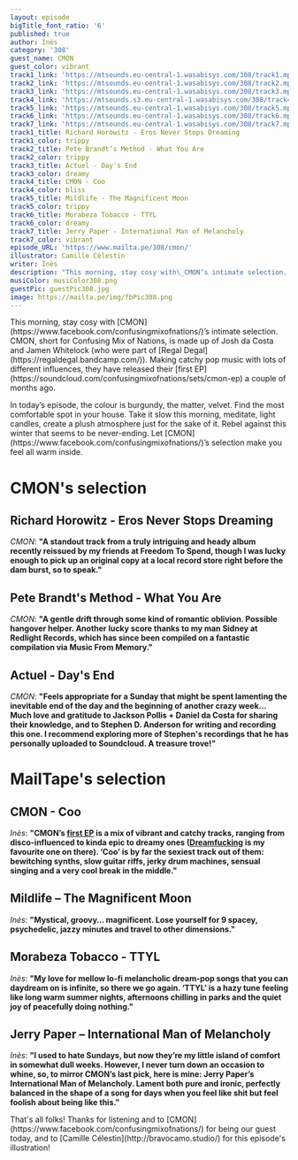 ```yaml
---
layout: episode
bigTitle_font_ratio: '6'
published: true
author: Inès
category: '308'
guest_name: CMON
guest_color: vibrant
track1_link: 'https://mtsounds.eu-central-1.wasabisys.com/308/track1.mp3'
track2_link: 'https://mtsounds.eu-central-1.wasabisys.com/308/track2.mp3'
track3_link: 'https://mtsounds.eu-central-1.wasabisys.com/308/track3.mp3'
track4_link: 'https://mtsounds.s3.eu-central-1.wasabisys.com/308/track4.mp3'
track5_link: 'https://mtsounds.eu-central-1.wasabisys.com/308/track5.mp3'
track6_link: 'https://mtsounds.eu-central-1.wasabisys.com/308/track6.mp3'
track7_link: 'https://mtsounds.eu-central-1.wasabisys.com/308/track7.mp3'
track1_title: Richard Horowitz - Eros Never Stops Dreaming
track1_color: trippy
track2_title: Pete Brandt’s Method - What You Are
track2_color: trippy
track3_title: Actuel - Day's End
track3_color: dreamy
track4_title: CMON - Coo
track4_color: bliss
track5_title: Mildlife - The Magnificent Moon
track5_color: trippy
track6_title: Morabeza Tobacco - TTYL
track6_color: dreamy
track7_title: Jerry Paper - International Man of Melancholy
track7_color: vibrant
episode_URL: 'https://www.mailta.pe/308/cmon/'
illustrator: Camille Célestin
writer: Inès
description: "This morning, stay cosy with\_CMON’s intimate selection. CMON, short for Confusing Mix of Nations, makes catchy pop music with lots of different influences. Take it slow this morning, meditate, light candles, create a plush atmosphere just for the sake of it. Let\_CMON’s selection make you feel all warm inside."
musiColor: musiColor308.png
guestPic: guestPic308.jpg
image: https://mailta.pe/img/fbPic308.png
---
```

<p id="introduction">This morning, stay cosy with [CMON](https://www.facebook.com/confusingmixofnations/)’s intimate selection. CMON, short for Confusing Mix of Nations, is made up of Josh da Costa and Jamen Whitelock (who were part of [Regal Degal](https://regaldegal.bandcamp.com/)). Making catchy pop music with lots of different influences, they have released their [first EP](https://soundcloud.com/confusingmixofnations/sets/cmon-ep) a couple of months ago.</p>
<p>In today’s episode, the colour is burgundy, the matter, velvet. Find the most comfortable spot in your house. Take it slow this morning, meditate, light candles, create a plush atmosphere just for the sake of it. Rebel against this winter that seems to be never-ending. Let [CMON](https://www.facebook.com/confusingmixofnations/)’s selection make you feel all warm inside.</p>



# CMON's selection


## Richard Horowitz - Eros Never Stops Dreaming
_CMON_: **"**A standout track from a truly intriguing and heady album recently reissued by my friends at Freedom To Spend, though I was lucky enough to pick up an original copy at a local record store right before the dam burst, so to speak.**"**

## Pete Brandt's Method - What You Are
_CMON_: **"**A gentle drift through some kind of romantic oblivion. Possible hangover helper. Another lucky score thanks to my man Sidney at Redlight Records, which has since been compiled on a fantastic compilation via Music From Memory.**"**

## Actuel - Day's End
_CMON_: **"**Feels appropriate for a Sunday that might be spent lamenting the inevitable end of the day and the beginning of another crazy week... Much love and gratitude to Jackson Pollis + Daniel da Costa for sharing their knowledge, and to Stephen D. Anderson for writing and recording this one. I recommend exploring more of Stephen's recordings that he has personally uploaded to Soundcloud. A treasure trove!**"**


# MailTape's selection

## CMON - Coo
_Inès_: **"**CMON’s [first EP](https://soundcloud.com/confusingmixofnations/sets/cmon-ep) is a mix of vibrant and catchy tracks, ranging from disco-influenced to kinda epic to dreamy ones ([Dreamfucking](https://soundcloud.com/confusingmixofnations/dreamfucking) is my favourite one on there). ‘Coo’ is by far the sexiest track out of them: bewitching synths, slow guitar riffs, jerky drum machines, sensual singing and a very cool break in the middle.**"**

## Mildlife – The Magnificent Moon
_Inès_: **"**Mystical, groovy… magnificent. Lose yourself for 9 spacey, psychedelic, jazzy minutes and travel to other dimensions.**"**

## Morabeza Tobacco - TTYL
_Inès_: **"**My love for mellow lo-fi melancholic dream-pop songs that you can daydream on is infinite, so there we go again. ‘TTYL’ is a hazy tune feeling like long warm summer nights, afternoons chilling in parks and the quiet joy of peacefully doing nothing.**"**

## Jerry Paper – International Man of Melancholy
_Inès_: **"**I used to hate Sundays, but now they’re my little island of comfort in somewhat dull weeks. However, I never turn down an occasion to whine, so, to mirror CMON’s last pick, here is mine: Jerry Paper’s International Man of Melancholy. Lament both pure and ironic, perfectly balanced in the shape of a song for days when you feel like shit but feel foolish about being like this.**"**

<p id="outroduction">That's all folks! Thanks for listening and to [CMON](https://www.facebook.com/confusingmixofnations/) for being our guest today, and to [Camille Célestin](http://bravocamo.studio/) for this episode's illustration!</p>
